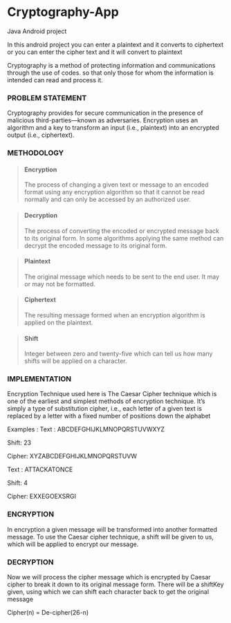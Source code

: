 # Cryptography-App
Java Android project

In this android project you can enter a plaintext and it converts to ciphertext or you can enter the cipher text
and it will convert to plaintext

Cryptography is a method of protecting information and communications through the use of codes.
so that only those for whom the information is intended can read and process it.

<h3>PROBLEM STATEMENT</h3>

Cryptography provides for secure communication in the presence of malicious third-parties—known as adversaries.
Encryption uses an algorithm and a key to transform an input (i.e., plaintext) into an encrypted output (i.e., ciphertext).

<h3>METHODOLOGY</h3>

><h4>Encryption</h4>The process of changing a given text or message to an encoded format using any encryption algorithm 
>so that it cannot be read normally and can only be accessed by an authorized user.

><h4>Decryption</h4>The process of converting the encoded or encrypted message back to its original form. In some 
>algorithms applying the same method can decrypt the encoded message to its original form.

><h4>Plaintext</h4>The original message which needs to be sent to the end user. It may or may not be formatted.

><h4>Ciphertext</h4>The resulting message formed when an encryption algorithm is applied on the plaintext.

><h4>Shift</h4>Integer between zero and twenty-five which can tell us how many shifts will be applied on a character.

<h3>IMPLEMENTATION</h3>

Encryption Technique used here is The Caesar Cipher technique which is one of the earliest and simplest methods
of encryption technique. It’s simply a type of substitution cipher, i.e., each letter of a given text is replaced
by a letter with a fixed number of positions down the alphabet

Examples : 
Text : ABCDEFGHIJKLMNOPQRSTUVWXYZ

Shift: 23

Cipher: XYZABCDEFGHIJKLMNOPQRSTUVW

Text : ATTACKATONCE

Shift: 4

Cipher: EXXEGOEXSRGI

<h3>ENCRYPTION</h3>

In encryption a given message will be transformed into another formatted message. To use the Caesar cipher technique, 
a shift will be given to us, which will be applied to encrypt our message.

<h3>DECRYPTION</h3>

Now we will process the cipher message which is encrypted by Caesar cipher to break it down to its original message form. 
There will be a shiftKey given, using which we can shift each character back to get the original message

Cipher(n) = De-cipher(26-n)



